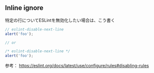 
## Inline ignore

特定の行についてESLintを無効化したい場合は、こう書く

```js
// eslint-disable-next-line
alert('foo');

// or

/* eslint-disable-next-line */
alert('foo');
```

参考：
https://eslint.org/docs/latest/use/configure/rules#disabling-rules

